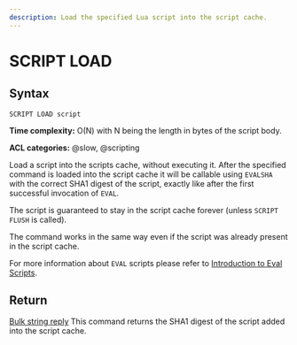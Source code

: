 ```yaml
---
description: Load the specified Lua script into the script cache.
---
```


# SCRIPT LOAD

## Syntax

    SCRIPT LOAD script

**Time complexity:** O(N) with N being the length in bytes of the script body.

**ACL categories:** @slow, @scripting

Load a script into the scripts cache, without executing it.
After the specified command is loaded into the script cache it will be callable
using `EVALSHA` with the correct SHA1 digest of the script, exactly like after
the first successful invocation of `EVAL`.

The script is guaranteed to stay in the script cache forever (unless `SCRIPT
FLUSH` is called).

The command works in the same way even if the script was already present in the
script cache.

For more information about `EVAL` scripts please refer to [Introduction to Eval Scripts](https://redis.io/topics/eval-intro).

## Return

[Bulk string reply](https://redis.io/docs/reference/protocol-spec#resp-bulk-strings) This command returns the SHA1 digest of the script added into the
script cache.
